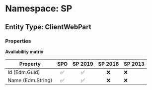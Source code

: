 # Namespace: SP

## Entity Type: ClientWebPart

### Properties

**Availability matrix**

Property | SPO | SP 2019 | SP 2016 | SP 2013
----------|:---:|:-------:|:-------:|:-------
Id (Edm.Guid) | ✅ | ✅ | ❌ | ❌
Name (Edm.String) | ✅ | ✅ | ❌ | ❌

